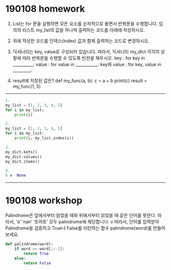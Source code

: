 # 190108 homework

1. List는 for 문을 실행하면 모든 요소를 순차적으로 돌면서 반복문을 수행합니다. 임의의 리스트 my_list의 값을 하나씩 출력하는 코드를 아래에 작성하시오.

2. 위에 작성한 코드를 인덱스(index) 값과 함께 출력하는 코드로 변경하시오.

3. 딕셔너리는 key, value로 구성되어 있습니다. 따라서, 딕셔너리 my_dict 각각의 상 황에 따라 반복문을 수행할 수 있도록 빈칸을 채우시오.
  key : for key in __________: value : for value in ___________: key와 value : for key, value in _________:

4. result에 저장된 값은?
  def my_func(a, b): c = a + b print(c) 
  result = my_func(1, 5)

  ---

  

```python
1. 
my_list = [1, 2, 3, 4, 5]
for i in my_list:
    print(i)
```

```python
2.
my_list = [1, 2, 3, 4, 5]
for i in my_list:
    print(i, my_list.index(i))
```

```python
3.
my_dict.kets()
my_dict.values()
my_dict.items()
```

```python
4.
6 x  None
```

---

# 190108 workshop

Palindrome은 앞에서부터 읽었을 때와 뒤에서부터 읽었을 때 같은 단어를 뜻한다. 따라서, ‘a’ ‘nan’ ’토마토’ 모두 palindrome에 해당합니다. v 따라서, 단어를 입력받아 Palindrome을 검증하고 True나 False를 리턴하는 함수 palindrome(word)를 만들어보세요.

```python
def palindrome(word):
    if word == word[::-1]:
        return True
    else:
        return False
```



